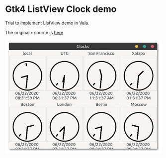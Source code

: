 <!--
 Copyright (c) 2020 Ahmed Eldemery
 
 This software is released under the MIT License.
 https://opensource.org/licenses/MIT
-->

# Gtk4 ListView Clock demo

Trial to implement ListView demo in Vala.

The original `c` source is [here](https://gitlab.gnome.org/GNOME/gtk/-/blob/master/demos/gtk-demo/listview_clocks.c)

![screenshot](https://github.com/aeldemery/gtk4_list_clocks/blob/master/Screenshot%201.png)